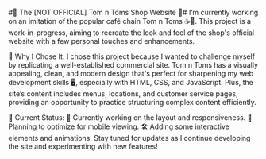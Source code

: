 #🍩 The [NOT OFFICIAL] Tom n Toms Shop Website 🍵#
I’m currently working on an imitation of the popular café chain Tom n Toms ☕🍞. This project is a work-in-progress, aiming to recreate the look and feel of the shop's official website with a few personal touches and enhancements.

📝 Why I Chose It:
I chose this project because I wanted to challenge myself by replicating a well-established commercial site. Tom n Toms has a visually appealing, clean, and modern design that's perfect for sharpening my web development skills 🖥️, especially with HTML, CSS, and JavaScript. Plus, the site’s content includes menus, locations, and customer service pages, providing an opportunity to practice structuring complex content efficiently.

🚧 Current Status:
🔧 Currently working on the layout and responsiveness.
🎨 Planning to optimize for mobile viewing.
🛠️ Adding some interactive elements and animations.
Stay tuned for updates as I continue developing the site and experimenting with new features!
